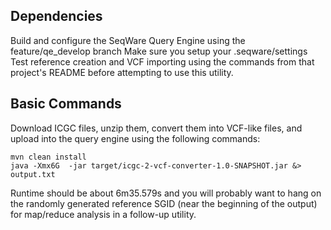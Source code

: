 ## Dependencies

Build and configure the SeqWare Query Engine using the feature/qe_develop branch
Make sure you setup your .seqware/settings
Test reference creation and VCF importing using the commands from that project's README before attempting to use this utility. 

## Basic Commands

Download ICGC files, unzip them, convert them into VCF-like files, and upload into the query engine using the following commands:

    mvn clean install
    java -Xmx6G  -jar target/icgc-2-vcf-converter-1.0-SNAPSHOT.jar &> output.txt

Runtime should be about 6m35.579s and you will probably want to hang on the randomly generated reference SGID (near the beginning of the output) for map/reduce analysis in a follow-up utility. 
